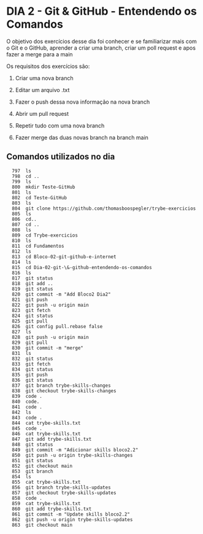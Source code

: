 # DIA 2 - Git & GitHub - Entendendo os Comandos

O objetivo dos exercícios desse dia foi conhecer e se familiarizar mais com o Git e o GitHub, aprender a criar uma branch, criar um poll request e apos fazer a merge para a main

Os requisitos dos exercícios são:

1. Criar uma nova branch

2. Editar um arquivo .txt

3. Fazer o push dessa nova informação na nova branch

4. Abrir um pull request 

5. Repetir tudo com uma nova branch

6. Fazer merge das duas novas branch na branch main


## Comandos utilizados no dia
```
  797  ls
  798  cd ..
  799  ls
  800  mkdir Teste-GitHub
  801  ls
  802  cd Teste-GitHub
  803  ls
  804  git clone https://github.com/thomasboospegler/trybe-exercicios
  805  ls
  806  cd..
  807  cd ..
  808  ls
  809  cd Trybe-exercicios
  810  ls
  811  cd Fundamentos
  812  ls
  813  cd Bloco-02-git-github-e-internet
  814  ls
  815  cd Dia-02-git-\&-github-entendendo-os-comandos
  816  ls
  817  git status
  818  git add ..
  819  git status
  820  git commit -m "Add Bloco2 Dia2"
  821  git push
  822  git push -u origin main
  823  git fetch
  824  git status
  825  git pull
  826  git config pull.rebase false
  827  ls
  828  git push -u origin main
  829  git pull
  830  git commit -m "merge"
  831  ls
  832  git status
  833  git fetch
  834  git status
  835  git push
  836  git status
  837  git branch trybe-skills-changes
  838  git checkout trybe-skills-changes
  839  code .
  840  code.
  841  code .
  842  ls
  843  code .
  844  cat trybe-skills.txt
  845  code .
  846  cat trybe-skills.txt
  847  git add trybe-skills.txt
  848  git status
  849  git commit -m "Adicionar skills bloco2.2"
  850  git push -u origin trybe-skills-changes
  851  git status
  852  git checkout main
  853  git branch
  854  ls
  855  cat trybe-skills.txt
  856  git branch trybe-skills-updates
  857  git checkout trybe-skills-updates
  858  code .
  859  cat trybe-skills.txt
  860  git add trybe-skills.txt
  861  git commit -m "Update skills bloco2.2"
  862  git push -u origin trybe-skills-updates
  863  git checkout main
  ```